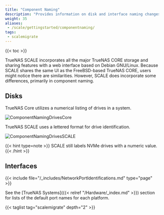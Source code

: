 ```yaml
---
title: "Component Naming"
description: "Provides information on disk and interface naming changes related to the change from FreeBSD storage and sharing in CORE to Linux in TrueNAS SCALE."
weight: 35
aliases:
 - /scale/gettingstarted/componentnaming/
tags:
 - scalemigrate
---
```


{{< toc >}}

TrueNAS SCALE incorporates all the major TrueNAS CORE storage and sharing features with a web interface based on Debian GNU/Linux.
Because SCALE shares the same UI as the FreeBSD-based TrueNAS CORE, users might notice there are similarities.
However, SCALE does incorporate some differences, primarily in component naming.

## Disks

TrueNAS Core utilizes a numerical listing of drives in a system.

![ComponentNamingDrivesCore](/images/SCALE/ComponentNamingDrivesCore.png "TrueNAS Core Drive Listing")

TrueNAS SCALE uses a lettered format for drive identification.  

![ComponentNamingDrivesSCALE](/images/SCALE/ComponentNamingDrivesSCALE.png "TrueNAS SCALE Drive Listing")

{{< hint type=note >}}
SCALE still labels NVMe drives with a numeric value.
{{< /hint >}}

## Interfaces

{{< include file="/_includes/NetworkPortIdentifications.md" type="page" >}}

See the [TrueNAS Systems]({{< relref "/Hardware/_index.md" >}}) section for lists of the default port names for each platform.

{{< taglist tag="scalemigrate" depth="2" >}}
